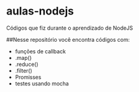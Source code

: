 # aulas-nodejs
Códigos que fiz durante o aprendizado de NodeJS


##Nesse repositório você encontra códigos com:

- funções de callback
- .map()
- .reduce()
- .filter()
- Promisses
- testes usando mocha